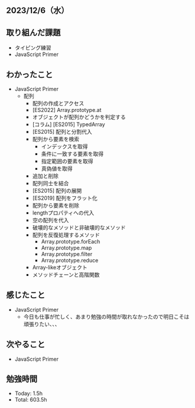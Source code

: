 ## 2023/12/6（水）

## 取り組んだ課題

- タイピング練習
- JavaScript Primer

## わかったこと

- JavaScript Primer
  - 配列
    - 配列の作成とアクセス
    - [ES2022] Array.prototype.at
    - オブジェクトが配列かどうかを判定する
    - [コラム] [ES2015] TypedArray
    - [ES2015] 配列と分割代入
    - 配列から要素を検索
      - インデックスを取得
      - 条件に一致する要素を取得
      - 指定範囲の要素を取得
      - 真偽値を取得
    - 追加と削除
    - 配列同士を結合
    - [ES2015] 配列の展開
    - [ES2019] 配列をフラット化
    - 配列から要素を削除
    - lengthプロパティへの代入
    - 空の配列を代入
    - 破壊的なメソッドと非破壊的なメソッド
    - 配列を反復処理するメソッド
      - Array.prototype.forEach
      - Array.prototype.map
      - Array.prototype.filter
      - Array.prototype.reduce
    - Array-likeオブジェクト
    - メソッドチェーンと高階関数

## 感じたこと 
- JavaScript Primer
  - 今日も仕事が忙しく、あまり勉強の時間が取れなかったので明日こそは頑張りたい、、、

## 次やること
- JavaScript Primer

## 勉強時間

- Today: 1.5h
- Total: 603.5h
